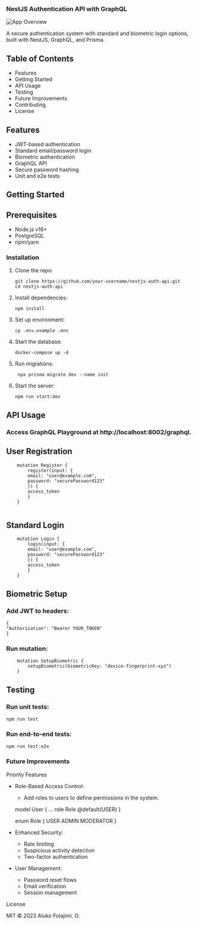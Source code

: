 ### NestJS Authentication API with GraphQL

![App Overview](https://hlsnigeria.com.ng/static/home_images/bannerdoctor.png)

A secure authentication system with standard and biometric login options, built with NestJS, GraphQL, and Prisma.

## Table of Contents

- Features
- Getting Started
- API Usage
- Testing
- Future Improvements
- Contributing
- License

## Features

- JWT-based authentication
- Standard email/password login
- Biometric authentication
- GraphQL API
- Secure password hashing
- Unit and e2e tests

## Getting Started

## Prerequisites

- Node.js v16+
- PostgreSQL
- npm/yarn

### Installation

1. Clone the repo:
   ```
   git clone https://github.com/your-username/nestjs-auth-api.git
   cd nestjs-auth-api
   ```

2. Install dependencies:
   ```
   npm install
   ```
3. Set up environment:
   ```
   cp .env.example .env
    ```


4. Start the database:
    ```
    docker-compose up -d
   ```

5. Run migrations:
   ```
    npx prisma migrate dev --name init
    ```

6. Start the server:
    ```
    npm run start:dev
   ```

## API Usage

### Access GraphQL Playground at http://localhost:8002/graphql.

## User Registration

```
    mutation Register {
        register(input: {
        email: "user@example.com",
        password: "securePassword123"
        }) {
        access_token
        }
    }
    
```

## Standard Login

```
    mutation Login {
        login(input: {
        email: "user@example.com",
        password: "securePassword123"
        }) {
        access_token
        }
    }

```

## Biometric Setup

### Add JWT to headers:

```
{
"Authorization": "Bearer YOUR_TOKEN"
}
```

### Run mutation:

```
    mutation SetupBiometric {
        setupBiometric(biometricKey: "device-fingerprint-xyz")
    }
```

## Testing

### Run unit tests:

```
npm run test
```

### Run end-to-end tests:

```
npm run test:e2e
```

### Future Improvements

Priority Features

- Role-Based Access Control:
    - Add roles to users to define permissions in the system.

  model User {
  ...
  role Role @default(USER)
  }

  enum Role {
  USER
  ADMIN
  MODERATOR
  }

- Enhanced Security:
    - Rate limiting
    - Suspicious activity detection
    - Two-factor authentication

- User Management:
    - Password reset flows
    - Email verification
    - Session management

License

MIT © 2023 Aluko Folajimi. O.
